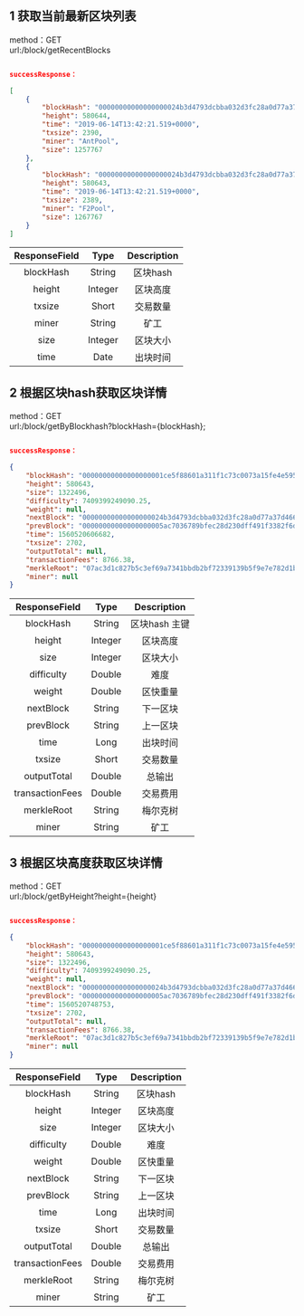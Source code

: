 ## 1 获取当前最新区块列表


method：GET  
url:/block/getRecentBlocks   
```json

successResponse： 

[
    {
        "blockHash": "00000000000000000024b3d4793dcbba032d3fc28a0d77a37d466b956fb68aa6",
        "height": 580644,
        "time": "2019-06-14T13:42:21.519+0000",
        "txsize": 2390,
        "miner": "AntPool",
        "size": 1257767
    },
    {
        "blockHash": "00000000000000000024b3d4793dcbba032d3fc28a0d77a37d466b956fb68aa8",
        "height": 580643,
        "time": "2019-06-14T13:42:21.519+0000",
        "txsize": 2389,
        "miner": "F2Pool",
        "size": 1267767
    }
]

```

| ResponseField     |     Type |   Description   | 
| :--------------: | :--------:| :------: |
|    blockHash|   String |  区块hash |
|    height|   Integer |  区块高度 |
|    txsize|   Short | 交易数量 |
|    miner|   String | 矿工 |
|    size|   Integer |  区块大小 |
|    time|   Date | 出块时间|

## 2 根据区块hash获取区块详情


method：GET  
url:/block/getByBlockhash?blockHash={blockHash}; 
```json

successResponse： 

{
    "blockHash": "00000000000000000001ce5f88601a311f1c73c0073a15fe4e5956da7fbcd78b",
    "height": 580643,
    "size": 1322496,
    "difficulty": 7409399249090.25,
    "weight": null,
    "nextBlock": "00000000000000000024b3d4793dcbba032d3fc28a0d77a37d466b956fb68aa5",
    "prevBlock": "00000000000000000005ac7036789bfec28d230dff491f3382f6daf6523f5c44",
    "time": 1560520606682,
    "txsize": 2702,
    "outputTotal": null,
    "transactionFees": 8766.38,
    "merkleRoot": "07ac3d1c827b5c3ef69a7341bbdb2bf72339139b5f9e7e782d1bc82265b17798",
    "miner": null
}

```

| ResponseField     |     Type |   Description   | 
| :--------------: | :--------:| :------: |
|    blockHash|   String |  区块hash 主键 |
|    height|   Integer |  区块高度 |
|    size|   Integer | 区块大小 |
|    difficulty|   Double | 难度 |
|    weight|   Double |  区快重量 |
|    nextBlock|   String | 下一区块|
|    prevBlock|   String | 上一区块|
|    time|   Long | 出块时间|
|    txsize|   Short | 交易数量|
|    outputTotal|   Double | 总输出|
|    transactionFees|   Double | 交易费用|
|    merkleRoot|   String | 梅尔克树|
|    miner|   String | 矿工|



## 3 根据区块高度获取区块详情


method：GET  
url:/block/getByHeight?height={height}
```json

successResponse： 

{
    "blockHash": "00000000000000000001ce5f88601a311f1c73c0073a15fe4e5956da7fbcd79b",
    "height": 580643,
    "size": 1322496,
    "difficulty": 7409399249090.25,
    "weight": null,
    "nextBlock": "00000000000000000024b3d4793dcbba032d3fc28a0d77a37d466b956fb68aa5",
    "prevBlock": "00000000000000000005ac7036789bfec28d230dff491f3382f6daf6523f5c44",
    "time": 1560520748753,
    "txsize": 2702,
    "outputTotal": null,
    "transactionFees": 8766.38,
    "merkleRoot": "07ac3d1c827b5c3ef69a7341bbdb2bf72339139b5f9e7e782d1bc82265b17798",
    "miner": null
}

```

| ResponseField     |     Type |   Description   | 
| :--------------: | :--------:| :------: |
|    blockHash|   String |  区块hash |
|    height|   Integer |  区块高度 |
|    size|   Integer | 区块大小 |
|    difficulty|   Double | 难度 |
|    weight|   Double |  区快重量 |
|    nextBlock|   String | 下一区块|
|    prevBlock|   String | 上一区块|
|    time|   Long | 出块时间|
|    txsize|   Short | 交易数量|
|    outputTotal|   Double | 总输出|
|    transactionFees|   Double | 交易费用|
|    merkleRoot|   String | 梅尔克树|
|    miner|   String | 矿工|





